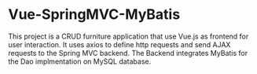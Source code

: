 # Vue-SpringMVC-MyBatis

This project is a CRUD furniture application that use Vue.js as frontend for user interaction. It uses axios to define http requests and send AJAX requests to 
the Spring MVC backend. The Backend integrates MyBatis for the Dao implmentation on MySQL database.
